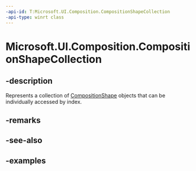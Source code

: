 ```yaml
---
-api-id: T:Microsoft.UI.Composition.CompositionShapeCollection
-api-type: winrt class
---
```


<!-- Class syntax.
public class CompositionShapeCollection : CompositionObject, CompositionObject, IIterable<CompositionShape>, IVector<CompositionShape>
-->

# Microsoft.UI.Composition.CompositionShapeCollection

## -description

Represents a collection of [CompositionShape](compositionshape.md) objects that can be individually accessed by index.

## -remarks

## -see-also

## -examples

